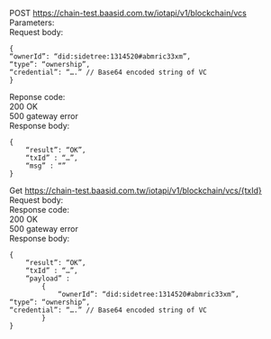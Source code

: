 POST https://chain-test.baasid.com.tw/iotapi/v1/blockchain/vcs <br/>
Parameters: <br/>
Request body:<br/>
```
{
“ownerId”: “did:sidetree:1314520#abmric33xm”,
“type”: “ownership”,
“credential”: “….” // Base64 encoded string of VC
}
```
Reponse code: <br/>
200 	OK <br/>
500 	gateway error <br/>
Response body: <br/>
```
{
	“result”: “OK”,
	“txId” : “…”,
	“msg” : “”
}
```

Get https://chain-test.baasid.com.tw/iotapi/v1/blockchain/vcs/{txId} <br/>
Request body: <br/>
Response code: <br/>
200		OK <br/>
500		gateway error <br/>
Response body: <br/>
```
{
	“result”: “OK”,
	“txId” : “…”,
	“payload” : 
		{
			“ownerId”: “did:sidetree:1314520#abmric33xm”,
“type”: “ownership”,
“credential”: “….” // Base64 encoded string of VC
		}
}
```
